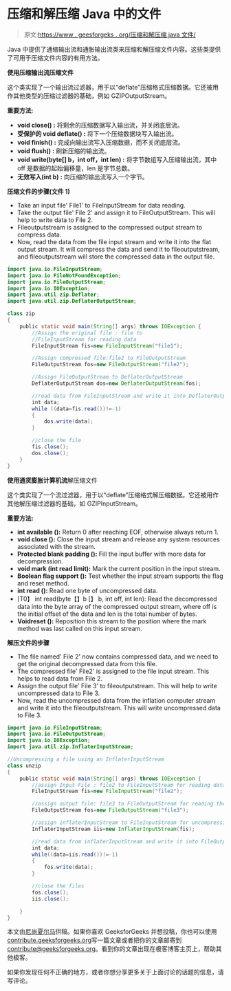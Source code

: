 # 压缩和解压缩 Java 中的文件

> 原文:[https://www . geesforgeks . org/压缩和解压缩 java 文件/](https://www.geeksforgeeks.org/compressing-and-decompressing-files-in-java/)

Java 中提供了通缩输出流和通胀输出流类来压缩和解压缩文件内容。这些类提供了可用于压缩文件内容的有用方法。

**使用压缩输出流压缩文件**

这个类实现了一个输出流过滤器，用于以“deflate”压缩格式压缩数据。它还被用作其他类型的压缩过滤器的基础，例如 GZIPOutputStream。

**重要方法:**

*   **void close() :** 将剩余的压缩数据写入输出流，并关闭底层流。
*   **受保护的 void deflate() :** 将下一个压缩数据块写入输出流。
*   **void finish() :** 完成向输出流写入压缩数据，而不关闭底层流。
*   **void flush() :** 刷新压缩的输出流。
*   **void write(byte[] b，int off，int len) :** 将字节数组写入压缩输出流，其中 off 是数据的起始偏移量，len 是字节总数。
*   **无效写入(int b) :** 向压缩的输出流写入一个字节。

**压缩文件的步骤(文件 1)**

*   Take an input file' File1' to FileInputStream for data reading.
*   Take the output file' File 2' and assign it to FileOutputStream. This will help to write data to File 2.
*   Fileoutputstream is assigned to the compressed output stream to compress data.
*   Now, read the data from the file input stream and write it into the flat output stream. It will compress the data and send it to fileoutputstream, and fileoutputstream will store the compressed data in the output file.

```java
import java.io.FileInputStream;
import java.io.FileNotFoundException;
import java.io.FileOutputStream;
import java.io.IOException;
import java.util.zip.Deflater;
import java.util.zip.DeflaterOutputStream;

class zip
{
    public static void main(String[] args) throws IOException {
        //Assign the original file : file to
        //FileInputStream for reading data
        FileInputStream fis=new FileInputStream("file1");

        //Assign compressed file:file2 to FileOutputStream
        FileOutputStream fos=new FileOutputStream("file2");

        //Assign FileOutputStream to DeflaterOutputStream
        DeflaterOutputStream dos=new DeflaterOutputStream(fos);

        //read data from FileInputStream and write it into DeflaterOutputStream
        int data;
        while ((data=fis.read())!=-1)
        {
            dos.write(data);
        }

        //close the file
        fis.close();
        dos.close();
    }
}
```

**使用通货膨胀计算机流**解压缩文件

这个类实现了一个流过滤器，用于以“deflate”压缩格式解压缩数据。它还被用作其他解压缩过滤器的基础，如 GZIPInputStream。

**重要方法:**

*   **int available ():** Return 0 after reaching EOF, otherwise always return 1.
*   **void close ():** Close the input stream and release any system resources associated with the stream.
*   **Protected blank padding ():** Fill the input buffer with more data for decompression.
*   **void mark (int read limit):** Mark the current position in the input stream.
*   **Boolean flag support ():** Test whether the input stream supports the flag and reset method.
*   **int read ():** Read one byte of uncompressed data.
*   [T0】 int read(byte【】b [】 b, int off, int len): Read the decompressed data into the byte array of the compressed output stream, where off is the initial offset of the data and len is the total number of bytes.
*   **Voidreset ():** Reposition this stream to the position where the mark method was last called on this input stream.

**解压文件的步骤**

*   The file named' File 2' now contains compressed data, and we need to get the original decompressed data from this file.
*   The compressed file' File2' is assigned to the file input stream. This helps to read data from File 2.
*   Assign the output file' File 3' to fileoutputstream. This will help to write uncompressed data to File 3.
*   Now, read the uncompressed data from the inflation computer stream and write it into the fileoutputstream. This will write uncompressed data to File 3.

```java
import java.io.FileInputStream;
import java.io.FileOutputStream;
import java.io.IOException;
import java.util.zip.InflaterInputStream;

//Uncompressing a file using an InflaterInputStream
class unzip
{
    public static void main(String[] args) throws IOException {
        //assign Input File : file2 to FileInputStream for reading data
        FileInputStream fis=new FileInputStream("file2");

        //assign output file: file3 to FileOutputStream for reading the data
        FileOutputStream fos=new FileOutputStream("file3");

        //assign inflaterInputStream to FileInputStream for uncompressing the data
        InflaterInputStream iis=new InflaterInputStream(fis);

        //read data from inflaterInputStream and write it into FileOutputStream 
        int data;
        while((data=iis.read())!=-1)
        {
            fos.write(data);
        }

        //close the files
        fos.close();
        iis.close();

    }
}
```

本文由[尼尚夏尔马](https://www.facebook.com/ChippingEye2766)供稿。如果你喜欢 GeeksforGeeks 并想投稿，你也可以使用[contribute.geeksforgeeks.org](http://www.contribute.geeksforgeeks.org)写一篇文章或者把你的文章邮寄到 contribute@geeksforgeeks.org。看到你的文章出现在极客博客主页上，帮助其他极客。

如果你发现任何不正确的地方，或者你想分享更多关于上面讨论的话题的信息，请写评论。